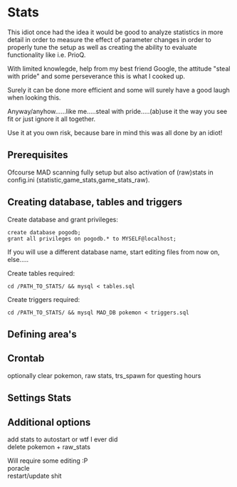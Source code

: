 # Stats

This idiot once had the idea it would be good to analyze statistics in more detail in order to measure the effect of parameter changes in order to properly tune the setup as well as creating the ability to evaluate functionality like i.e. PrioQ.

With limited knowlegde, help from my best friend Google, the attitude "steal with pride" and some perseverance this is what I cooked up.

Surely it can be done more efficient and some will surely have a good laugh when looking this. 

Anyway/anyhow......like me.....steal with pride.....(ab)use it the way you see fit or just ignore it all together.


Use it at you own risk, because bare in mind this was all done by an idiot!



## Prerequisites
Ofcourse MAD scanning fully setup but also activation of (raw)stats in config.ini (statistic,game_stats,game_stats_raw).


## Creating database, tables and triggers

Create database and grant privileges:
```
create database pogodb;
grant all privileges on pogodb.* to MYSELF@localhost;
```

If you will use a different database name, start editing files from now on, else.....  

Create tables required:
```
cd /PATH_TO_STATS/ && mysql < tables.sql
``` 

Create triggers required:
```
cd /PATH_TO_STATS/ && mysql MAD_DB pokemon < triggers.sql
```

## Defining area's

## Crontab
optionally clear pokemon, raw stats, trs_spawn for questing hours

## Settings Stats

## Additional options
add stats to autostart or wtf I ever did  
delete pokemon + raw_stats  

Will require some editing :P  
poracle  
restart/update shit  
